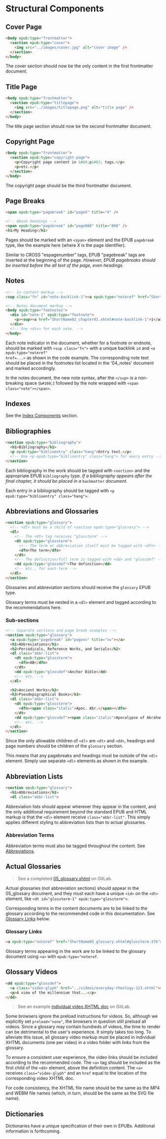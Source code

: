 # Structural Components

## Cover Page

```html
<body epub:type="frontmatter">
  <section epub:type="cover">
    <img src="../images/cover.jpg" alt="cover image" />
  </section>
</body>
```

The cover section should now be the only content in the first frontmatter document.

## Title Page

```html
<body epub:type="frontmatter">
  <section epub:type="titlepage">
    <img src="../images/titlepage.png" alt="title page" />
  </section>
</body>
```

The title page section should now be the second frontmatter document.

## Copyright Page

```html
<body epub:type="frontmatter">
  <section epub:type="copyright-page">
    <p>Copyright page content in &#60;p&#62; tags.</p>
    <p>etc.</p>
  </section>
</body>
```

The copyright page should be the third frontmatter document.

## Page Breaks

```html
<span epub:type="pagebreak" id="pageX" title="X" />

<!-- Above headings -->
<span epub:type="pagebreak" id="page808" title="808" />
<h1>My Heading</h1>
```

Pages should be marked with an <code>&#60;span&#62;</code> element and the EPUB <code>pagebreak</code> type, like the example here (where <em>X</em> is the page identifier).

Similar to CROSS "espagenumber" tags, EPUB "pagebreak" tags are inserted at the beginning of the page. <em>However, EPUB pagebreaks should be inserted before the all text of the page, even headings.</em>

## Notes

```html
<!-- In-content markup -->
<sup class="fn" id="note-backlink-1"><a epub:type="noteref" href="ShortName04_notes.xhtml#note-1">[1]</a></sup>

<!-- Notes document markup -->
<body epub:type="footnotes">
  <div id="note-1" epub:type="footnote">
    <p><sup><a href="ShortName02_chapter01.xhtml#note-backlink-1">1</a></sup>&#160;<span class="note">Note text is placed here.</span></p>
  </div>
  <!-- One <div> for each note. -->
</body>
```

Each note indicator in the document, whether for a footnote or endnote, should be marked with <code>&#60;sup class="fn"&#62;</code> with a unique backlink <code>id</code> and <code>&lt;a epub:type="noteref" href=...&gt;</code> as shown in the code example. The corresponding note text should be placed in the footnotes list located in the '04_notes' document and marked accordingly.

In the notes document, the new note syntax, after the <code>&lt;/sup&gt;</code> is a non-breaking space (<code>&#38;#160;</code>) followed by the note wrapped with <code>&lt;span class="note"&gt;&lt;/span&gt;</code>.

## Indexes
See the [Index Components](#index-components) section.

## Bibliographies

```html
<section epub:type="bibliography">
  <h1>Bibliography</h1>
  <p epub:type="biblioentry" class="hang">Entry text.</p>
  <!-- One <p epub:type="biblioentry" class="hang"> for every entry -->
</section>
```

Each bibliography in the work should be tagged with <code>&#60;section&#62;</code> and the appropriate EPUB <code>bibliography</code> type. <em>If a bibliography appears after the final chapter, it should be placed in a</em> <code>backmatter</code> <em>document</em>.

Each entry in a bibliography should be tagged with <code>&#60;p epub:type="biblioentry" class="hang"&#62;</code>.

## Abbreviations and Glossaries

```html
<section epub:type="glossary">
  <!-- <dl> must be a child of <section epub:type="glossary"> -->
  <dl>
    <!-- The <dt> tag receives "glossterm" -->
    <dt epub:type="glossterm">
      <!-- The term or abbreviation itself must be tagged with <dfn> -->
      <dfn>The term</dfn>
    </dt>
    <!-- The definition/full term is tagged with <dd> and "glossdef" -->
    <dd epub:type="glossdef">The definition</dd>
    <!-- etc., for each term -->
  </dl>
</section>
```

Glossaries and abbreviation sections should receive the <code>glossary</code> EPUB type.

Glossary terms must be nested in a <code>&#60;dl&#62;</code> element and tagged according to the recommendations here.

### Sub-sections

```html
<!-- Separate sections and page break examples -->
<section epub:type="glossary">
  <a epub:type="pagebreak" id="pagexv" title="xv"></a>
  <h1>Abbreviations</h1>
  <h2>Periodicals, Reference Works, and Serials</h2>
  <dl class="abbr-list">
    <dt epub:type="glossterm">
      <dfn>AB</dfn>
    </dt>
    <dd epub:type="glossdef">Anchor Bible</dd>
    <!-- etc. -->
  </dl>

  <h2>Ancient Works</h2>
  <h3>Pseudepigraphical Books</h3>
  <dl class="abbr-list">
    <dt epub:type="glossterm">
      <dfn><span class="italic">Apoc. Abr.</span></dfn>
    </dt>
    <dd epub:type="glossdef"><span class="italic">Apocalypse of Abraham</span></dd>
    <!-- etc. -->
  </dl>
</section>
```

Since the only allowable children of <code>&#60;dl&#62;</code> are <code>&#60;dt&#62;</code> and <code>&#60;dd&#62;</code>, headings and page numbers should be children of the <code>glossary</code> section.

This means that any pagebreaks and headings must be outside of the <code>&#60;dl&#62;</code> element. Simply use separate <code>&#60;dl&#62;</code> elements as shown in the example.

## Abbreviation Lists

```html
<section epub:type="glossary">
  <h1>Abbreviations</h1>
  <dl class="abbr-list">
```

Abbreviation lists should appear wherever they appear in the content, and the only additional requirement beyond the standard EPUB and HTML markup is that the <code>&#60;dl&#62;</code> element receive <code>class="abbr-list"</code>. This simply applies different styling to abbreviation lists than to actual glossaries.

### Abbreviation Terms

Abbreviation terms must also be tagged throughout the content. See [Abbreviations](#abbreviations).

## Actual Glossaries

> See a completed [05_glossary.xhtml](https://gitlab.com/bhdirect-ebooks/9781433651090/blob/master/OEBPS/text/EverydayTheology05_glossary.xhtml) on GitLab.

Actual glossaries (not abbreviation sections) should appear in the 05_glossary document, and they must each have a unique <code>&#60;id&#62;</code> on the <code>&#60;dt&#62;</code> element, like <code>&#60;dt id="glossterm-1" epub:type="glossterm"&#62;</code>.

Corresponding terms in the content documents are to be linked to the glossary according to the recommended code in this documentation. See [Glossary Links](#glossary-links) below.

### Glossary Links

```html
<a epub:type="noteref" href="ShortName05_glossary.xhtml#glossterm-376">Old Testament</a>
```

Glossary terms appearing in the work are to be linked to the glossary document using <code class="inline">&#60;a&#62;</code> with <code class="inline">epub:type="noteref</code>.

## Glossary Videos

```html
<dd epub:type="glossdef">
  <a class="video-glyph" href="../videos/everyday-theology-123.xhtml"></a>
  <p>A view of the millennium that...</p>
</dd>
```

> See an example [individual video XHTML doc](https://gitlab.com/bhdirect-ebooks/9781433651090/blob/master/OEBPS/videos/everyday-theology-043.xhtml) on GitLab.

Some browsers ignore the preload instructions for videos. So, although we explicitly set <code>preload="none"</code>, the browsers in question still preload all videos. Since a glossary may contain hundreds of videos, the time to render can be detrimental to the user's experience. It simply takes too long. To alleviate this issue, all glossary video markup must be placed in individual XHTML documents (one per video) in a video folder with links from the glossary.

To ensure a consistent user experience, the video links should be included according to the recommended code. The <code>&#60;a&#62;</code> tag should be included as the first child of the <code>&#60;dd&#62;</code> element, above the definition content. The <code>&#60;a&#62;</code> receives <code>class="video-glyph"</code> and an <code>href</code> equal to the location of the corresponding video XHTML doc.

For code consistency, the XHTML file name should be the same as the MP4 and WEBM file names (which, in turn, should be the same as the SVG file name).

## Dictionaries

Dictionaries have a unique specification of their own in EPUBs. Additional information is forthcoming.